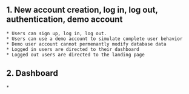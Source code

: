 ## 1. New account creation, log in, log out, authentication, demo account

    * Users can sign up, log in, log out.
    * Users can use a demo account to simulate complete user behavior
    * Demo user account cannot permenantly modify database data
    * Logged in users are directed to their dashboard
    * Logged out users are directed to the landing page

## 2. Dashboard

    *
